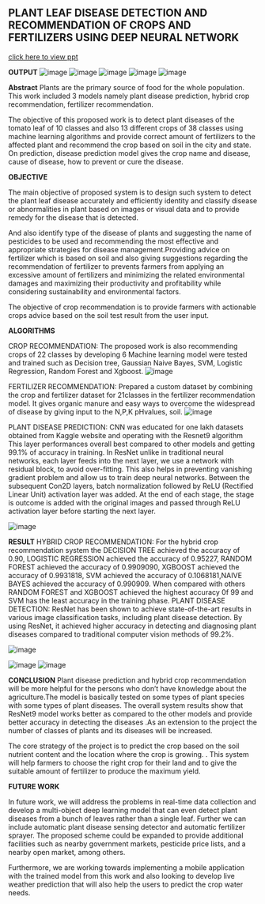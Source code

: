 ## PLANT LEAF DISEASE DETECTION AND RECOMMENDATION OF CROPS AND FERTILIZERS USING DEEP NEURAL NETWORK 
[click here to view ppt](https://docs.google.com/presentation/d/1hyhX96FMG9jVcbzHTkac3pvSfe--ksTA/edit?usp=sharing&ouid=109400921624374952423&rtpof=true&sd=true)


**OUTPUT**
![image](https://github.com/user-attachments/assets/3fa12489-6508-4bc3-9917-1a26a2bd4aed)
![image](https://github.com/user-attachments/assets/ab79e535-ab20-40e8-a75a-c29c41f40321)
![image](https://github.com/user-attachments/assets/f5e2ecd3-9ed0-4709-805e-f0c2eb1c536b)
![image](https://github.com/user-attachments/assets/90156425-5c80-4a60-a9ed-67ade34a3384)
![image](https://github.com/user-attachments/assets/39512a58-57bc-47e1-b582-71637fa56cf5)


**Abstract**
Plants are the primary source of food for the whole population. This work included 3 models namely plant disease prediction, hybrid crop recommendation, fertilizer recommendation. 

The  objective of this proposed work is to detect plant diseases of the tomato leaf of 10 classes and also 13 different crops of 38 classes using machine learning algorithms and provide correct amount of fertilizers to the affected plant and recommend the crop based on soil in the city and state.
On prediction, disease prediction model gives the crop name and disease, cause of disease, how to prevent or cure the disease. 
  
**OBJECTIVE** 

The main objective of proposed system is to design such system to detect the plant leaf disease accurately and efficiently identity and classify disease or abnormalities in plant based on images or visual data and to provide remedy for the disease that is detected.

And also identify type of  the disease of  plants and suggesting the name of pesticides to be used and recommending the most effective and appropriate strategies for disease management.Providing advice on fertilizer which is based on soil and also giving suggestions regarding the recommendation of fertilizer to prevents farmers from applying an excessive amount of fertilizers and minimizing the related environmental damages and maximizing their productivity and profitability while considering sustainability and environmental factors.

The objective of crop recommendation is to provide farmers with actionable crops advice based on the soil test result from the user input.

**ALGORITHMS**

CROP RECOMMENDATION:
The proposed work is also  recommending crops of 22 classes by developing 6 Machine learning  model were tested and trained such as Decision tree, Gaussian Naive Bayes, SVM, Logistic Regression, Random Forest and Xgboost.
![image](https://github.com/user-attachments/assets/cfcc034b-0a4d-4e70-b151-7e7d954b2c5c)

FERTILIZER RECOMMENDATION:
Prepared a custom dataset by combining the crop and fertilizer dataset for 21classes in the fertilizer recommendation model.
It gives organic manure and easy ways to overcome the widespread of disease by giving input to the  N,P,K pHvalues, soil.
![image](https://github.com/user-attachments/assets/3985977c-118a-45a2-98a1-c6e8461c4d40)

PLANT DISEASE PREDICTION:
CNN was educated for one lakh datasets obtained from Kaggle website and operating with the Resnet9 algorithm This layer performances overall best compared to other models  and getting 99.1% of accuracy in training. 
In ResNet unlike in traditional neural networks, each layer feeds into the next layer, we use a network with residual block, to avoid over-fitting. This also helps in preventing vanishing gradient problem and allow us to train deep neural networks.
Between the subsequent Con2D layers, batch normalization followed by ReLU (Rectified Linear Unit) activation layer was added. At the end of each stage, the stage is outcome is added with the original images and passed through  ReLU activation layer before starting the next layer.

![image](https://github.com/user-attachments/assets/1cc62814-6bd3-4685-8503-6dcbff9611cd)


**RESULT**
HYBRID  CROP  RECOMMENDATION:
For the hybrid crop recommendation system the DECISION TREE achieved the accuracy of 0.90, LOGISTIC REGRESSION achieved the accuracy of 0.95227, RANDOM FOREST achieved the accuracy of 0.9909090, XGBOOST achieved the accuracy of 0.9931818, SVM achieved the accuracy of 0.1068181,NAIVE BAYES achieved the accuracy of 0.990909.
When compared with others RANDOM FOREST and XGBOOST achieved the highest accuracy 0f 99 and SVM has the least accuracy in the training phase.
PLANT DISEASE DETECTION:
ResNet has been shown to achieve state-of-the-art results in various image classification tasks, including plant disease detection. By using ResNet, it achieved higher accuracy in detecting and diagnosing plant diseases compared to traditional computer vision methods of 99.2%.

![image](https://github.com/user-attachments/assets/ab200226-2545-4438-b478-af7d76e7b642)

![image](https://github.com/user-attachments/assets/2c23e08d-7c73-40b6-a49c-b198bfe4a596)
![image](https://github.com/user-attachments/assets/4fabfa91-70a4-4273-9fe2-c193da7446e3)








**CONCLUSION**
Plant disease prediction and hybrid crop recommendation will be more helpful for the persons who don’t have knowledge about the agriculture.The model is basically tested on some types of plant species with some types of plant diseases. The overall system results show that ResNet9 model works better as compared to the other models and provide better accuracy in detecting the diseases .As an extension to the project the number of classes of plants and its diseases will be increased.

The core strategy of the project is to predict the crop based on the soil nutrient content and the location where the crop is growing. . This system will help farmers to choose the right crop for their land and to give the suitable amount of fertilizer to produce the maximum yield.

**FUTURE WORK**

In future work, we will address the problems in real-time data collection and develop a multi-object deep learning model that can even detect plant diseases from a bunch of leaves rather than a single leaf. Further  we can include automatic plant disease sensing detector and automatic fertilizer sprayer. The proposed scheme could be expanded to provide additional facilities such as nearby government markets, pesticide price lists, and a nearby open market, among others.

Furthermore, we are working towards implementing a mobile application with the trained model from this work and also looking to develop live weather prediction that will also help the users to predict the crop water needs.
